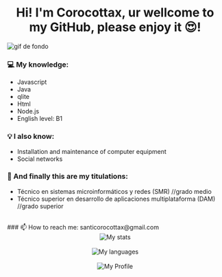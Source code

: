 <h1 align="center"> Hi! I'm Corocottax, ur wellcome to my GitHub, please enjoy it 😍!</h1>

<img src="https://64.media.tumblr.com/61b42677879a0be38fb2779459b0f456/tumblr_nzv60uVwxB1uo5tbio1_1280.gifv" alt="gif de fondo">

### 💻 My knowledge: 

- Javascript
- Java
- qlite
- Html
- Node.js
- English level: B1

### 💡 I also know: 

- Installation and maintenance of computer equipment
- Social networks

### 📜 And finally this are my titulations:

- Técnico en sistemas microinformáticos y redes (SMR) //grado medio
- Técnico superior en desarrollo de aplicaciones multiplataforma (DAM) //grado superior

</br>
### 📫 How to reach me: santicorocottax@gmail.com
</br>

<div align="center"> 
    <img align="center" src="https://github-readme-stats.vercel.app/api?username=Corocottax&show_icons=true&hide_border=true" alt="My stats" />
</div>

</br>

<div align="center"> 
    <img align="center" src="https://github-readme-stats.vercel.app/api/top-langs?username=Corocottax&show_icons=true&locale=en&layout=compact" alt="My languages" />
</div>

</br>

<div align="center">
  <img src="https://komarev.com/ghpvc/?username=Corocottax&label=Profile%20views&color=0e75b6&style=flat" alt="My Profile" />
</div>

